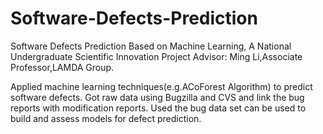 # Software-Defects-Prediction
Software Defects Prediction Based on Machine Learning,
A National Undergraduate Scientific Innovation Project
Advisor: Ming Li,Associate Professor,LAMDA Group.

Applied machine learning techniques(e.g.ACoForest Algorithm) to predict software defects.
Got raw data using Bugzilla and CVS and link the bug reports with modification reports.
Used the bug data set can be used to build and assess models for defect prediction.
